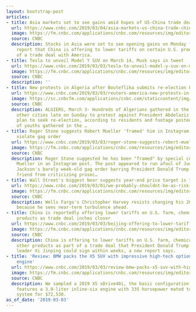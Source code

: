```yaml
---
layout: bootstrap-post
articles:
- title: Asia markets set to see gains amid hopes of US-China trade deal
  url: https://www.cnbc.com/2019/03/04/asia-markets-us-china-trade-china-npc-oil-and-currencies-in-focus.html
  image: https://fm.cnbc.com/applications/cnbc.com/resources/img/editorial/2019/02/05/105721004-1549393573001gettyimages-665833826.1910x1000.jpeg
  source: CNBC
  description: Stocks in Asia were set to see opening gains on Monday following a
    report that China is offering to lower tariffs on certain U.S. products as part
    of a trade deal with America.
- title: Tesla to unveil Model Y SUV on March 14, Musk says in tweet
  url: https://www.cnbc.com/2019/03/03/tesla-to-unveil-model-y-suv-on-march-14-musk-says-in-tweet.html
  image: https://fm.cnbc.com/applications/cnbc.com/resources/img/editorial/2018/12/19/105636943-1545230765138gettyimages-1074392794.1910x1000.jpeg
  source: CNBC
  description: ''
- title: New protests in Algeria after Bouteflika submits re-election bid
  url: https://www.cnbc.com/2019/03/03/reuters-america-new-protests-in-algeria-after-bouteflika-submits-re-election-bid.html
  image: https://sc.cnbcfm.com/applications/cnbc.com/staticcontent/img/cnbc_logo.gif
  source: CNBC
  description: ALGIERS, March 3- Hundreds of Algerians gathered in the capital and
    other cities late on Sunday to protest against President Abdelaziz Bouteflika's
    plan to seek re-election, according to residents and footage posted online. Hundreds
    of youths gathered in the …
- title: Roger Stone suggests Robert Mueller 'framed' him in Instagram post that could
    violate gag order
  url: https://www.cnbc.com/2019/03/03/roger-stone-suggests-robert-mueller-framed-him-despite-gag-order.html
  image: https://fm.cnbc.com/applications/cnbc.com/resources/img/editorial/2019/01/25/105700901-1548439090495gettyimages-1124775755.1910x1000.jpeg
  source: CNBC
  description: Roger Stone suggested he has been "framed" by special counsel Robert
    Mueller in an Instagram post. The post appeared to run afoul of Judge Amy Berman
    Jackson's barely week-old gag order barring President Donald Trump's long-time
    friend from criticizing prosec…
- title: Wall Street's biggest bear suggests year-end price target is too low
  url: https://www.cnbc.com/2019/03/01/we-probably-shouldnt-be-as-risk-averse-wall-streets-biggest-bear.html
  image: https://fm.cnbc.com/applications/cnbc.com/resources/img/editorial/2018/11/30/105602917-1543609145354gettyimages-700840935.1910x1000.jpeg
  source: CNBC
  description: Wells Fargo's Christopher Harvey resists changing his 2019 price target
    because he sees near-term turbulence ahead.
- title: China is reportedly offering lower tariffs on U.S. farm, chemical, and auto
    products as trade deal inches closer
  url: https://www.cnbc.com/2019/03/03/beijing-offering-to-lower-tariffs-and-other-restrictions-on-american-farm-chemical-auto-and-other-products-and-washington-considering-removing-most-if-not-all-sanctions-levied-against-chinese-products.html
  image: https://fm.cnbc.com/applications/cnbc.com/resources/img/editorial/2019/01/08/105665540-1546950926399rtx6kcmt.1910x1000.jpg
  source: CNBC
  description: China is offering to lower tariffs on U.S. farm, chemical, auto and
    other products as part of a trade deal that President Donald Trump and Chinese
    leader Xi Jinping could sign within weeks, a new report says.
- title: 'Review: BMW packs the X5 SUV with impressive high-tech options and signature
    engine'
  url: https://www.cnbc.com/2019/03/03/review-bmw-packs-x5-suv-with-high-tech-options-and-signature-engine.html
  image: https://fm.cnbc.com/applications/cnbc.com/resources/img/editorial/2019/03/03/105771933-1551632803649bmwx5-2.1910x1000.jpg
  source: CNBC
  description: We sampled a 2019 X5 xDrive40i, the basic configuration of the X5 which
    features a 3.0-liter inline-six engine with 335 horsepower mated to an all-wheel-drive
    system for $72,530.
as_of_date: '2019-03-03'
---
```



